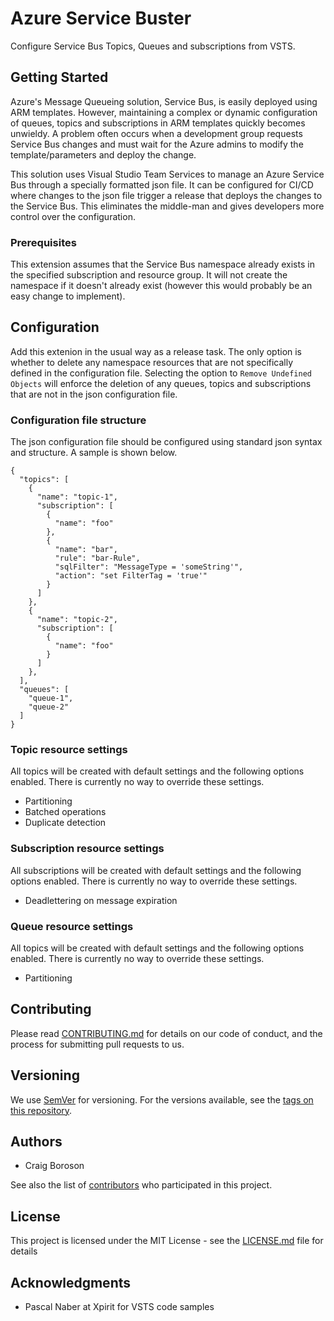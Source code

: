 
# Azure Service Buster

Configure Service Bus Topics, Queues and subscriptions from VSTS.

## Getting Started

Azure's Message Queueing solution, Service Bus, is easily deployed using ARM templates.  However, maintaining a complex or dynamic configuration of queues, topics and subscriptions in ARM templates quickly becomes unwieldy.  A problem often occurs when a development group requests Service Bus changes and must wait for the Azure admins to modify the template/parameters and deploy the change.

This solution uses Visual Studio Team Services to manage an Azure Service Bus through a specially formatted json file.  It can be configured for CI/CD where changes to the json file trigger a release that deploys the changes to the Service Bus.  This eliminates the middle-man and gives developers more control over the configuration. 

### Prerequisites

This extension assumes that the Service Bus namespace already exists in the specified subscription and resource group.  It will not create the namespace if it doesn't already exist (however this would probably be an easy change to implement).

## Configuration

Add this extenion in the usual way as a release task.  The only option is whether to delete any namespace resources that are not specifically defined in the configuration file.  Selecting the option to `Remove Undefined Objects` will enforce the deletion of any queues, topics and subscriptions that are not in the json configuration file. 

### Configuration file structure

The json configuration file should be configured using standard json syntax and structure.  A sample is shown below.

```
{
  "topics": [
    {
      "name": "topic-1",
      "subscription": [
        {
          "name": "foo"
      	},				
        {
          "name": "bar",
          "rule": "bar-Rule",
          "sqlFilter": "MessageType = 'someString'",
          "action": "set FilterTag = 'true'"
        }
      ]
    },
    {
      "name": "topic-2",
      "subscription": [
        {
          "name": "foo"
        }
      ]
    },
  ],
  "queues": [
    "queue-1",
    "queue-2"
  ]
}

```

### Topic resource settings

All topics will be created with default settings and the following options enabled.  There is currently no way to override these settings.
* Partitioning
* Batched operations
* Duplicate detection

### Subscription resource settings

All subscriptions will be created with default settings and the following options enabled.  There is currently no way to override these settings.
* Deadlettering on message expiration

### Queue resource settings

All topics will be created with default settings and the following options enabled.  There is currently no way to override these settings.
* Partitioning


## Contributing

Please read [CONTRIBUTING.md](https://gist.github.com/PurpleBooth/b24679402957c63ec426) for details on our code of conduct, and the process for submitting pull requests to us.

## Versioning

We use [SemVer](http://semver.org/) for versioning. For the versions available, see the [tags on this repository](https://github.com/your/project/tags). 

## Authors

* Craig Boroson 

See also the list of [contributors](https://github.com/cboroson/ServiceBuster/contributors) who participated in this project.

## License

This project is licensed under the MIT License - see the [LICENSE.md](LICENSE.md) file for details

## Acknowledgments

* Pascal Naber at Xpirit for VSTS code samples
